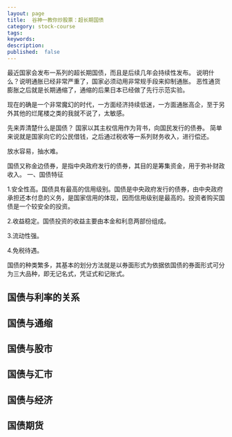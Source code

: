 ```yaml
---
layout: page
title:  谷神一教你炒股票：超长期国债
category: stock-course
tags:
keywords:
description:  
published:  false
---
```


最近国家会发布一系列的超长期国债，而且是后续几年会持续性发布。
说明什么？说明通胀已经非常严重了，国家必须动用非常规手段来抑制通胀。
恶性通货膨胀之后就是长期通缩了，通缩的后果日本已经做了先行示范实验。

现在的确是一个非常魔幻的时代，一方面经济持续低迷，一方面通胀高企，至于另外其他的烂尾楼之类的我就不说了，太敏感。

先来弄清楚什么是国债？
国家以其主权信用作为背书，向国民发行的债券。
简单来说就是国家向它的公民借钱，之后通过税收等一系列财务收入，进行偿还。

放水容易，抽水难。

国债又称金边债券，是指中央政府发行的债券，其目的是筹集资金，用于弥补财政收入。
一、国债特征

1.安全性高。国债具有最高的信用级别。国债是中央政府发行的债券，由中央政府承担还本付息的义务，是国家信用的体现，因而信用级别是最高的。投资者购买国债是一个较安全的投资。

2.收益稳定。国债投资的收益主要由本金和利息两部份组成。

3.流动性强。

4.免税待遇。

国债的种类繁多，其基本的划分方法就是以券面形式为依据依国债的券面形式可分为三大品种，即无记名式，凭证式和记账式。
## 国债与利率的关系

## 国债与通缩

## 国债与股市

## 国债与汇市

## 国债与经济

## 国债期货






























